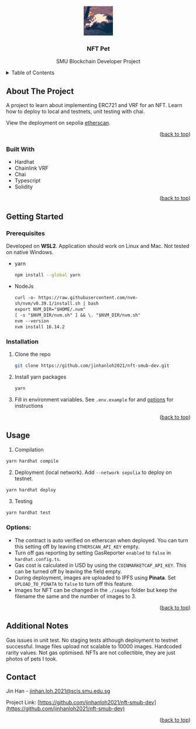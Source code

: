 <!-- Improved compatibility of back to top link: See: https://github.com/othneildrew/Best-README-Template/pull/73 -->

<a name="readme-top"></a>

<!--
*** Thanks for checking out the Best-README-Template. If you have a suggestion
*** that would make this better, please fork the repo and create a pull request
*** or simply open an issue with the tag "enhancement".
*** Don't forget to give the project a star!
*** Thanks again! Now go create something AMAZING! :D
-->

<!-- PROJECT SHIELDS -->
<!--
*** I'm using markdown "reference style" links for readability.
*** Reference links are enclosed in brackets [ ] instead of parentheses ( ).
*** See the bottom of this document for the declaration of the reference variables
*** for contributors-url, forks-url, etc. This is an optional, concise syntax you may use.
*** https://www.markdownguide.org/basic-syntax/#reference-style-links
-->

<!-- PROJECT LOGO -->
<br />
<div align="center">
  <a href="https://github.com/jinhanloh2021/nft-smub-dev">
    <img src="./images//Logo.png" alt="Logo" width="80" height="80">
  </a>

<h3 align="center">NFT Pet</h3>

  <p align="center">
    SMU Blockchain Developer Project
    <br />
  </p>
</div>

<!-- TABLE OF CONTENTS -->
<details>
  <summary>Table of Contents</summary>
  <ol>
    <li>
      <a href="#about-the-project">About The Project</a>
      <ul>
        <li><a href="#built-with">Built With</a></li>
      </ul>
    </li>
    <li>
      <a href="#getting-started">Getting Started</a>
      <ul>
        <li><a href="#prerequisites">Prerequisites</a></li>
        <li><a href="#installation">Installation</a></li>
      </ul>
    </li>
    <li><a href="#usage">Usage</a>
      <ul>
      <li><a href="#options"/>Options</li></ul>
    </li>
    <li><a href="#additional-notes">Additional-notes</a></li>
    <li><a href="#contact">Contact</a></li>
  </ol>
</details>

<!-- ABOUT THE PROJECT -->

## About The Project

A project to learn about implementing ERC721 and VRF for an NFT. Learn how to deploy to local and testnets, unit testing with chai.

View the deployment on sepolia <a href="https://sepolia.etherscan.io/address/0x0487bEb78Da01400acD59fA68FfAaeA5cEBaD4E0">etherscan</a>.

<p align="right">(<a href="#readme-top">back to top</a>)</p>

### Built With

- Hardhat
- Chainlink VRF
- Chai
- Typescript
- Solidity

<p align="right">(<a href="#readme-top">back to top</a>)</p>

<!-- GETTING STARTED -->

## Getting Started

### Prerequisites

Developed on **WSL2**. Application should work on Linux and Mac. Not tested on native Windows.

- yarn
  ```sh
  npm install --global yarn
  ```
- NodeJs
  ```
  curl -o- https://raw.githubusercontent.com/nvm-sh/nvm/v0.39.1/install.sh | bash
  export NVM_DIR="$HOME/.nvm"
  [ -s "$NVM_DIR/nvm.sh" ] && \. "$NVM_DIR/nvm.sh"
  nvm --version
  nvm install 16.14.2
  ```

### Installation

1. Clone the repo
   ```sh
   git clone https://github.com/jinhanloh2021/nft-smub-dev.git
   ```
2. Install yarn packages
   ```sh
   yarn
   ```
3. Fill in environment variables. See `.env.example` for and <a href="#options">options</a> for instructions

<p align="right">(<a href="#readme-top">back to top</a>)</p>

<!-- USAGE EXAMPLES -->

## Usage

1. Compilation

```sh
yarn hardhat compile
```

2. Deployment (local network). Add `--network sepolia` to deploy on testnet.

```sh
yarn hardhat deploy
```

3. Testing

```sh
yarn hardhat test
```

### Options:

- The contract is auto verified on etherscan when deployed. You can turn this setting off by leaving `ETHERSCAN_API_KEY` empty.
- Turn off gas reporting by setting GasReporter `enabled` to `false` in `hardhat.config.ts`.
- Gas cost is calculated in USD by using the `COINMARKETCAP_API_KEY`. This can be turned off by leaving the field empty.
- During deployment, images are uploaded to IPFS using **Pinata**. Set `UPLOAD_TO_PINATA` to `false` to turn off this feature.
- Images for NFT can be changed in the `./images` folder but keep the filename the same and the number of images to 3.

<p align="right">(<a href="#readme-top">back to top</a>)</p>

## Additional Notes

Gas issues in unit test. No staging tests although deployment to testnet successful. Image files upload not scalable to 10000 images. Hardcoded rarity values. Not gas optimised. NFTs are not collectible, they are just photos of pets I took.

<!-- CONTACT -->

## Contact

Jin Han - jinhan.loh.2021@scis.smu.edu.sg

Project Link: [https://github.com/jinhanloh2021/nft-smub-dev](https://github.com/jinhanloh2021/nft-smub-dev)

<p align="right">(<a href="#readme-top">back to top</a>)</p>

<!-- MARKDOWN LINKS & IMAGES -->
<!-- https://www.markdownguide.org/basic-syntax/#reference-style-links -->
